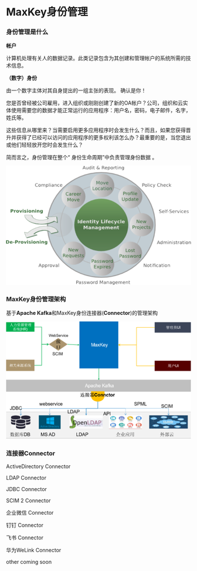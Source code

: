 <h1>MaxKey身份管理</h1>

<h3>身份管理是什么</h3>

**帐户**

计算机处理有关人的数据记录。此类记录包含为其创建和管理帐户的系统所需的技术信息。

**（数字）身份**

由一个数字主体对其自身提出的一组主张的表现。 确认是你！

您是否曾经被公司雇用，进入组织或刚刚创建了新的OA帐户？公司，组织和云实体使用需要您的数据才能正常运行的应用程序：用户名，密码，电子邮件，名字，姓氏等。

这些信息从哪里来？当需要启用更多应用程序时会发生什么？而且，如果您获得晋升并获得了已经可以访问的应用程序的更多权利该怎么办？最重要的是，当您退出或他们轻轻放开您时会发生什么？

简而言之，身份管理在整个“ 身份生命周期”中负责管理身份数据 。


<img src="/static/images/im/identityLifecycle.png" alt=""/>

<h3>MaxKey身份管理架构</h3>

基于**Apache Kafka**和MaxKey身份连接器(**Connector**)的管理架构

<img src="/static/images/im/maxkey_im.png"   alt=""/>


<h3>连接器Connector</h3>

ActiveDirectory Connector


LDAP Connector


JDBC Connector


SCIM 2 Connector


企业微信 Connector


钉钉 Connector


飞书 Connector


华为WeLink Connector


other coming soon